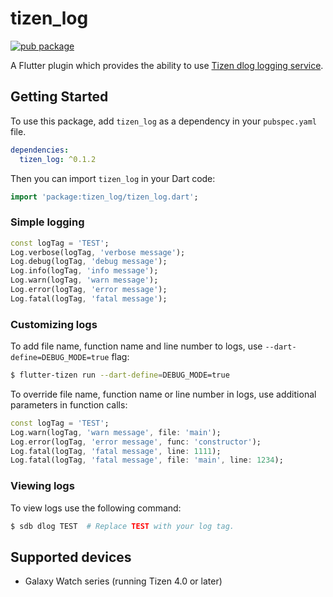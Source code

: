 # tizen_log

[![pub package](https://img.shields.io/pub/v/tizen_log.svg)](https://pub.dev/packages/tizen_log)

A Flutter plugin which provides the ability to use [Tizen dlog logging service](https://docs.tizen.org/application/native/guides/error/system-logs/).

## Getting Started

To use this package, add `tizen_log` as a dependency in your `pubspec.yaml` file.

```yaml
dependencies:
  tizen_log: ^0.1.2
```

Then you can import `tizen_log` in your Dart code:

```dart
import 'package:tizen_log/tizen_log.dart';
```

### Simple logging

```dart
const logTag = 'TEST';
Log.verbose(logTag, 'verbose message');
Log.debug(logTag, 'debug message');
Log.info(logTag, 'info message');
Log.warn(logTag, 'warn message');
Log.error(logTag, 'error message');
Log.fatal(logTag, 'fatal message');
```

### Customizing logs

To add file name, function name and line number to logs, use `--dart-define=DEBUG_MODE=true` flag:

```sh
$ flutter-tizen run --dart-define=DEBUG_MODE=true
```

To override file name, function name or line number in logs, use additional parameters in function calls:

```dart
const logTag = 'TEST';
Log.warn(logTag, 'warn message', file: 'main');
Log.error(logTag, 'error message', func: 'constructor');
Log.fatal(logTag, 'fatal message', line: 1111);
Log.fatal(logTag, 'fatal message', file: 'main', line: 1234);
```

### Viewing logs

To view logs use the following command:

```sh
$ sdb dlog TEST  # Replace TEST with your log tag.
```

## Supported devices

- Galaxy Watch series (running Tizen 4.0 or later)
